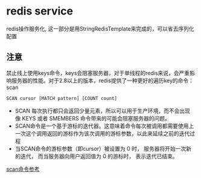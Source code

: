# redis service
redis操作服务化, 这一部分是用StringRedisTemplate来完成的，可以省去序列化配置
## 注意
禁止线上使用keys命令，keys会阻塞服务器，对于单线程的redis来说，会严重影响服务器的性能。对于2.8以上的版本，redis提供了一种更好的遍历key的命令：scan
```bash
SCAN cursor [MATCH pattern] [COUNT count]
```
- SCAN 每次执行都只会返回少量元素，所以可以用于生产环境，而不会出现像 KEYS 或者 SMEMBERS 命令带来的可能会阻塞服务器的问题。
- SCAN命令是一个基于游标的迭代器。这意味着命令每次被调用都需要使用上一次这个调用返回的游标作为该次调用的游标参数，以此来延续之前的迭代过程
- 当SCAN命令的游标参数（即cursor）被设置为 0 时， 服务器将开始一次新的迭代， 而当服务器向用户返回值为 0 的游标时， 表示迭代已结束。

[scan命令参考](http://doc.redisfans.com/key/scan.html)